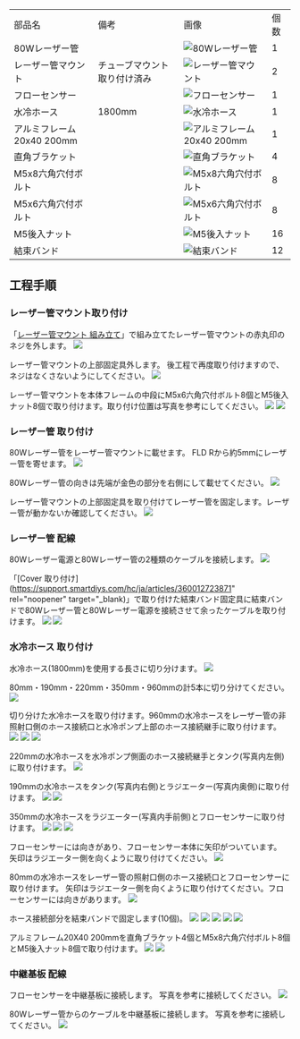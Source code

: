 <table class="packing-list">
    <tbody>
        <tr>
            <td>部品名</td>
            <td>備考</td>
            <td class="packing-img">画像</td>
            <td>個数</td>
        </tr>
        <tr>
            <td>80Wレーザー管</td>
            <td></td>
            <td><img src="./images/024/packing/082.jpg" alt="80Wレーザー管"/></td>
            <td>1</td>
        </tr>
        <tr>
            <td>レーザー管マウント</td>
            <td>チューブマウント取り付け済み</td>
            <td><img src="./images/024/packing/lasertubemount.jpg" alt="レーザー管マウント"/></td>
            <td>2</td>
        </tr>
        <tr>
            <td>フローセンサー</td>
            <td></td>
            <td><img src="./images/024/packing/099.jpg" alt="フローセンサー"/></td>
            <td>1</td>
        </tr>
        <tr>
            <td>水冷ホース</td>
            <td>1800mm</td>
            <td><img src="./images/024/packing/195.jpg" alt="水冷ホース"/></td>
            <td>1</td>
        </tr>
        <tr>
            <td>アルミフレーム 20x40 200mm</td>
            <td></td>
            <td><img src="./images/024/packing/008.jpg" alt="アルミフレーム 20x40 200mm"/></td>
            <td>1</td>
        </tr>
        <tr>
            <td>直角ブラケット</td>
            <td></td>
            <td><img src="./images/024/packing/166.jpg" alt="直角ブラケット"/></td>
            <td>4</td>
        </tr>
        <tr>
            <td>M5x8六角穴付ボルト</td>
            <td></td>
            <td><img src="./images/024/packing/144.jpg" alt="M5x8六角穴付ボルト"/></td>
            <td>8</td>
        </tr>
        <tr>
            <td>M5x6六角穴付ボルト</td>
            <td></td>
            <td><img src="./images/024/packing/209.jpg" alt="M5x6六角穴付ボルト"/></td>
            <td>8</td>
        </tr>
        <tr>
            <td>M5後入ナット</td>
            <td></td>
            <td><img src="./images/024/packing/139.jpg" alt="M5後入ナット"/></td>
            <td>16</td>
        </tr>
        <tr>
            <td>結束バンド</td>
            <td></td>
            <td><img src="./images/024/packing/120.jpg" alt="結束バンド"/></td>
            <td>12</td>
        </tr>
    </tbody>
</table>

## 工程手順

### レーザー管マウント取り付け

「[レーザー管マウント 組み立て](fabool-laser-ds-ver4-laser-tube-mount-assembly)」で組み立てたレーザー管マウントの赤丸印のネジを外します。
<img src="./images/024/000.jpg"/>

レーザー管マウントの上部固定具外します。
後工程で再度取り付けますので、ネジはなくさないようにしてください。
<img src="./images/024/001.jpg"/>

レーザー管マウントを本体フレームの中段にM5x6六角穴付ボルト8個とM5後入ナット8個で取り付けます。取り付け位置は写真を参考にしてください。
<img src="./images/024/002.jpg"/>
<img src="./images/024/003.jpg"/>

### レーザー管 取り付け

80Wレーザー管をレーザー管マウントに載せます。
FLD Rから約5mmにレーザー管を寄せます。
<img src="./images/024/004.jpg"/>

80Wレーザー管の向きは先端が金色の部分を右側にして載せてください。
<img src="./images/024/005.jpg"/>

レーザー管マウントの上部固定具を取り付けてレーザー管を固定します。レーザー管が動かないか確認してください。
<img src="./images/024/006.jpg"/>

### レーザー管 配線

80Wレーザー電源と80Wレーザー管の2種類のケーブルを接続します。
<img src="./images/024/007.jpg"/>

「[Cover 取り付け](https://support.smartdiys.com/hc/ja/articles/360012723871" rel="noopener" target="_blank)」で取り付けた結束バンド固定具に結束バンドで80Wレーザー管と80Wレーザー電源を接続させて余ったケーブルを取り付けます。
<img src="./images/024/008.jpg"/>
<img src="./images/024/009.jpg"/>

### 水冷ホース 取り付け

水冷ホース(1800mm)を使用する長さに切り分けます。
<img src="./images/024/010.jpg"/>

80mm・190mm・220mm・350mm・960mmの計5本に切り分けてください。
<img src="./images/024/011.jpg"/>

切り分けた水冷ホースを取り付けます。960mmの水冷ホースをレーザー管の非照射口側のホース接続口と水冷ポンプ上部のホース接続継手に取り付けます。
<img src="./images/024/012.jpg"/>
<img src="./images/024/013.jpg"/>
<img src="./images/024/014.jpg"/>

220mmの水冷ホースを水冷ポンプ側面のホース接続継手とタンク(写真内左側)に取り付けます。
<img src="./images/024/015.jpg"/>

190mmの水冷ホースをタンク(写真内右側)とラジエーター(写真内奥側)に取り付けます。
<img src="./images/024/016.jpg"/>
<img src="./images/024/017.jpg"/>

350mmの水冷ホースをラジエーター(写真内手前側)とフローセンサーに取り付けます。
<img src="./images/024/018.jpg"/>
<img src="./images/024/019.jpg"/>
<img src="./images/024/020.jpg"/>

フローセンサーには向きがあり、フローセンサー本体に矢印がついています。
矢印はラジエーター側を向くように取り付けてください。
<img src="./images/024/021.jpg"/>

80mmの水冷ホースをレーザー管の照射口側のホース接続口とフローセンサーに取り付けます。
矢印はラジエーター側を向くように取り付けてください。フローセンサーには向きがあります。
<img src="./images/024/022.jpg"/>

ホース接続部分を結束バンドで固定します(10個)。
<img src="./images/024/023.jpg"/>
<img src="./images/024/024.jpg"/>
<img src="./images/024/025.jpg"/>
<img src="./images/024/024.jpg"/>
<img src="./images/024/027.jpg"/>

アルミフレーム20X40 200mmを直角ブラケット4個とM5x8六角穴付ボルト8個とM5後入ナット8個で取り付けます。
<img src="./images/024/028.jpg"/>
<img src="./images/024/029.jpg"/>

### 中継基板 配線

フローセンサーを中継基板に接続します。
写真を参考に接続してください。
<img src="./images/024/030.jpg"/>

80Wレーザー管からのケーブルを中継基板に接続します。
写真を参考に接続してください。
<img src="./images/024/031.jpg"/>
